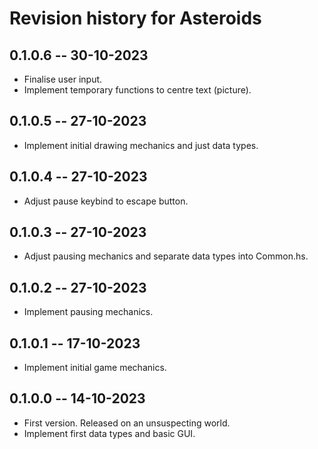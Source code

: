 # Revision history for Asteroids

## 0.1.0.6 -- 30-10-2023

* Finalise user input.
* Implement temporary functions to centre text (picture). 

## 0.1.0.5 -- 27-10-2023

* Implement initial drawing mechanics and just data types.

## 0.1.0.4 -- 27-10-2023

* Adjust pause keybind to escape button.

## 0.1.0.3 -- 27-10-2023

* Adjust pausing mechanics and separate data types into Common.hs.

## 0.1.0.2 -- 27-10-2023

* Implement pausing mechanics.

## 0.1.0.1 -- 17-10-2023

* Implement initial game mechanics.

## 0.1.0.0 -- 14-10-2023

* First version. Released on an unsuspecting world.
* Implement first data types and basic GUI.
